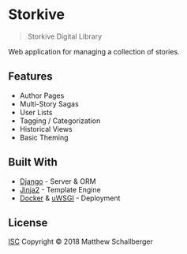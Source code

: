 # Storkive

> Storkive Digital Library

Web application for managing a collection of stories.

## Features

- Author Pages
- Multi-Story Sagas
- User Lists
- Tagging / Categorization
- Historical Views
- Basic Theming

## Built With

* [Django](https://www.djangoproject.com/) - Server & ORM
* [Jinja2](http://jinja.pocoo.org/) - Template Engine
* [Docker](https://www.docker.com/) & 
  [uWSGI](http://projects.unbit.it/uwsgi) - Deployment

## License

[ISC](https://opensource.org/licenses/ISC)
Copyright © 2018 Matthew Schallberger
